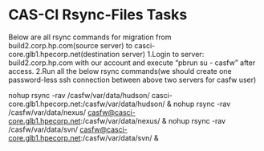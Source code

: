 CAS-CI Rsync-Files Tasks 
=================

Below are all rsync commands for migration from build2.corp.hp.com(source server) to casci-core.glb1.hpecorp.net(destination server)  1.Login to server: build2.corp.hp.com with our account and execute “pbrun  su - casfw”  after access.                                 2.Run all the below rsync commands(we should create one password-less ssh connection between above two servers for casfw user)
  
  nohup rsync -rav /casfw/var/data/hudson/  casci-core.glb1.hpecorp.net:/casfw/var/data/hudson/ &
  nohup rsync -rav /casfw/var/data/nexus/ casfw@casci-core.glb1.hpecorp.net:/casfw/var/data/nexus/ &
  nohup rsync -rav /casfw/var/data/svn/ casfw@casci-core.glb1.hpecorp.net:/casfw/var/data/svn/ &
